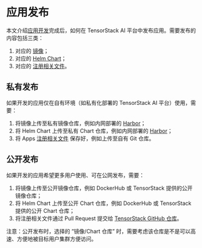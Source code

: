 # 应用发布

本文介绍[应用开发](./dev.md)完成后，如何在 TensorStack AI 平台中发布应用。需要发布的内容包括三类：

1. 对应的 [镜像](./dev.md#构建镜像)；
2. 对应的 [Helm Chart](./dev.md#开发-helm-chart)；
3. 对应的 [注册相关文件](./dev.md#发布-app)。

## 私有发布

如果开发的应用仅在自有环境（如私有化部署的 TensorStack AI 平台）使用，需要：

1. 将镜像上传至私有镜像仓库，例如内网部署的 [Harbor](https://goharbor.io/)；
2. 将 Helm Chart 上传至私有 Chart 仓库，例如内网部署的 [Harbor](https://goharbor.io/)；
3. 将 Apps [注册相关文件](./dev.md#发布-app) 保存好，例如上传至自有 Git 仓库。

## 公开发布

如果开发的应用希望更多用户使用、可在公网发布，需要：

1. 将镜像上传至公开镜像仓库，例如 DockerHub 或 TensorStack 提供的公开镜像仓库；
2. 将 Helm Chart 上传至公开 Chart 仓库，例如 DockerHub 或 TensorStack 提供的公开 Chart 仓库；
3. 将注册相关文件通过 Pull Request 提交给 [TensorStack GitHub 仓库](https://github.com/t9k/apps/pulls)。

注意：公开发布时，选择的 ”镜像/Chart 仓库” 时，需要考虑该仓库是不是可以高速、方便地被目标用户集群方便访问。
